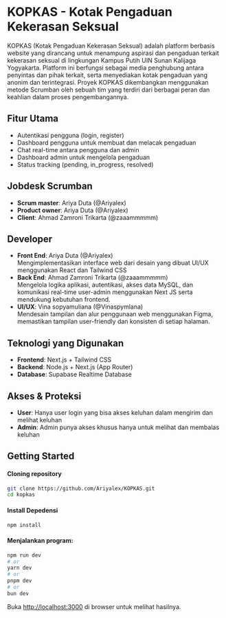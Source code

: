 # KOPKAS - Kotak Pengaduan Kekerasan Seksual

KOPKAS (Kotak Pengaduan Kekerasan Seksual) adalah platform berbasis website yang dirancang untuk menampung aspirasi dan pengaduan terkait kekerasan seksual di lingkungan Kampus Putih UIN Sunan Kalijaga Yogyakarta. Platform ini berfungsi sebagai media penghubung antara penyintas dan pihak terkait, serta menyediakan kotak pengaduan yang anonim dan terintegrasi. Proyek KOPKAS dikembangkan menggunakan metode Scrumban oleh sebuah tim yang terdiri dari berbagai peran dan keahlian dalam proses pengembangannya.

## Fitur Utama
- Autentikasi pengguna (login, register)
- Dashboard pengguna untuk membuat dan melacak pengaduan
- Chat real-time antara pengguna dan admin
- Dashboard admin untuk mengelola pengaduan
- Status tracking (pending, in_progress, resolved)

## Jobdesk Scrumban
- **Scrum master**: Ariya Duta (@Ariyalex)  
- **Product owner**: Ariya Duta (@Ariyalex)  
- **Client**: Ahmad Zamroni Trikarta (@zaaammmmm)  

## Developer
- **Front End**: Ariya Duta (@Ariyalex)  
Mengimplementasikan interface web dari desain yang dibuat UI/UX menggunakan React dan Tailwind CSS
- **Back End**: Ahmad Zamroni Trikarta (@zaaammmmm)  
Mengelola logika aplikasi, autentikasi, akses data MySQL, dan komunikasi real-time user-admin menggunakan Next JS serta mendukung kebutuhan frontend.
- **UI/UX**: Vina sopyamuliana (@Vinaspymlana)  
  Mendesain tampilan dan alur penggunaan web menggunakan Figma, memastikan tampilan user-friendly dan konsisten di setiap halaman.

## Teknologi yang Digunakan
- **Frontend**: Next.js + Tailwind CSS
- **Backend**: Node.js + Next.js (App Router)
- **Database**: Supabase Realtime Database

## Akses & Proteksi
- **User**: Hanya user login yang bisa akses keluhan dalam mengirim dan melihat keluhan
- **Admin**: Admin punya akses khusus hanya untuk melihat dan membalas keluhan

## Getting Started

#### Cloning repository  

```bash
git clone https://github.com/Ariyalex/KOPKAS.git  
cd kopkas
```

#### Install Depedensi  
```bash
npm install
```

#### Menjalankan program:

```bash
npm run dev
# or
yarn dev
# or
pnpm dev
# or
bun dev
```

Buka [http://localhost:3000](http://localhost:3000) di browser untuk melihat hasilnya.

